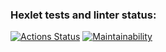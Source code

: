 ### Hexlet tests and linter status:
[![Actions Status](https://github.com/medvedevvu/frontend-project-lvl1/workflows/hexlet-check/badge.svg)](https://github.com/medvedevvu/frontend-project-lvl1/actions)
[![Maintainability](https://api.codeclimate.com/v1/badges/a99a88d28ad37a79dbf6/maintainability)](https://codeclimate.com/github/codeclimate/codeclimate/maintainability)
